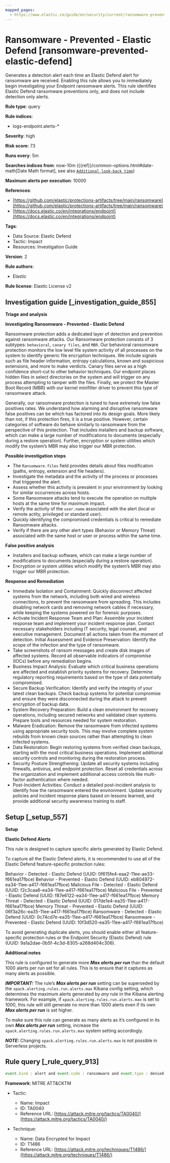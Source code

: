 ```yaml
---
mapped_pages:
  - https://www.elastic.co/guide/en/security/current/ransomware-prevented-elastic-defend.html
---
```


# Ransomware - Prevented - Elastic Defend [ransomware-prevented-elastic-defend]

Generates a detection alert each time an Elastic Defend alert for ransomware are received. Enabling this rule allows you to immediately begin investigating your Endpoint ransomware alerts. This rule identifies Elastic Defend ransomware preventions only, and does not include detection only alerts.

**Rule type**: query

**Rule indices**:

* logs-endpoint.alerts-*

**Severity**: high

**Risk score**: 73

**Runs every**: 5m

**Searches indices from**: now-10m ({{ref}}/common-options.html#date-math[Date Math format], see also [`Additional look-back time`](docs-content://solutions/security/detect-and-alert/create-detection-rule.md#rule-schedule))

**Maximum alerts per execution**: 10000

**References**:

* [https://github.com/elastic/protections-artifacts/tree/main/ransomware](https://github.com/elastic/protections-artifacts/tree/main/ransomware)
* [https://docs.elastic.co/en/integrations/endpoint](https://docs.elastic.co/en/integrations/endpoint)

**Tags**:

* Data Source: Elastic Defend
* Tactic: Impact
* Resources: Investigation Guide

**Version**: 2

**Rule authors**:

* Elastic

**Rule license**: Elastic License v2

## Investigation guide [_investigation_guide_855]

**Triage and analysis**

**Investigating Ransomware - Prevented - Elastic Defend**

Ransomware protection adds a dedicated layer of detection and prevention against ransomware attacks. Our Ransomware protection consists of 3 subtypes: `behavioral`, `canary files`, and `MBR`. Our behavioral ransomware protection monitors the low level file system activity of all processes on the system to identify generic file encryption techniques. We include signals such as file header information, entropy calculations, known and suspicious extensions, and more to make verdicts. Canary files serve as a high confidence short-cut to other behavior techniques. Our endpoint places hidden files in select directories on the system and will trigger on any process attempting to tamper with the files. Finally, we protect the Master Boot Record (MBR) with our kernel minifilter driver to prevent this type of ransomware attack.

Generally, our ransomware protection is tuned to have extremely low false positives rates. We understand how alarming and disruptive ransomware false positives can be which has factored into its design goals. More likely than not, if this protection fires, it is a true positive. However, certain categories of software do behave similarly to ransomware from the perspective of this protection. That includes installers and backup software, which can make a large number of modifications to documents (especially during a restore operation). Further, encryption or system utilities which modify the system’s MBR may also trigger our MBR protection.

**Possible investigation steps**

* The `Ransomware.files` field provides details about files modification (paths, entropy, extension and file headers).
* Investigate the metadata and the activity of the process or processes that triggered the alert.
* Assess whether this activity is prevalent in your environment by looking for similar occurrences across hosts.
* Some Ransomware attacks tend to execute the operation on multiple hosts at the same time for maximum impact.
* Verify the activity of the `user.name` associated with the alert (local or remote actity, privileged or standard user).
* Quickly identifying the compromised credentials is critical to remediate Ransomware attacks.
* Verify if there are any other alert types (Behavior or Memory Threat) associated with the same host or user or process within the same time.

**False positive analysis**

* Installers and backup software, which can make a large number of modifications to documents (especially during a restore operation).
* Encryption or system utilities which modify the system’s MBR may also trigger our MBR protection.

**Response and Remediation**

* Immediate Isolation and Containment: Quickly disconnect affected systems from the network, including both wired and wireless connections, to prevent the ransomware from spreading. This includes disabling network cards and removing network cables if necessary, while keeping the systems powered on for forensic purposes.
* Activate Incident Response Team and Plan: Assemble your incident response team and implement your incident response plan. Contact necessary stakeholders including IT security, legal counsel, and executive management. Document all actions taken from the moment of detection. Initial Assessment and Evidence Preservation: Identify the scope of the infection and the type of ransomware.
* Take screenshots of ransom messages and create disk images of affected systems. Record all observable indicators of compromise (IOCs) before any remediation begins.
* Business Impact Analysis: Evaluate which critical business operations are affected and establish priority systems for recovery. Determine regulatory reporting requirements based on the type of data potentially compromised.
* Secure Backup Verification: Identify and verify the integrity of your latest clean backups. Check backup systems for potential compromise and ensure they were disconnected during the attack to prevent encryption of backup data.
* System Recovery Preparation: Build a clean environment for recovery operations, including secured networks and validated clean systems. Prepare tools and resources needed for system restoration.
* Malware Eradication: Remove the ransomware from infected systems using appropriate security tools. This may involve complete system rebuilds from known clean sources rather than attempting to clean infected systems.
* Data Restoration: Begin restoring systems from verified clean backups, starting with the most critical business operations. Implement additional security controls and monitoring during the restoration process.
* Security Posture Strengthening: Update all security systems including firewalls, antivirus, and endpoint protection. Reset all credentials across the organization and implement additional access controls like multi-factor authentication where needed.
* Post-Incident Activities: Conduct a detailed post-incident analysis to identify how the ransomware entered the environment. Update security policies and incident response plans based on lessons learned, and provide additional security awareness training to staff.


## Setup [_setup_557]

**Setup**

**Elastic Defend Alerts**

This rule is designed to capture specific alerts generated by Elastic Defend.

To capture all the Elastic Defend alerts, it is recommended to use all of the Elastic Defend feature-specific protection rules:

Behavior - Detected - Elastic Defend (UUID: 0f615fe4-eaa2-11ee-ae33-f661ea17fbce) Behavior - Prevented - Elastic Defend (UUID: eb804972-ea34-11ee-a417-f661ea17fbce) Malicious File - Detected - Elastic Defend (UUID: f2c3caa6-ea34-11ee-a417-f661ea17fbce) Malicious File - Prevented - Elastic Defend (UUID: f87e6122-ea34-11ee-a417-f661ea17fbce) Memory Threat - Detected - Elastic Defend (UUID: 017de1e4-ea35-11ee-a417-f661ea17fbce) Memory Threat - Prevented - Elastic Defend (UUID: 06f3a26c-ea35-11ee-a417-f661ea17fbce) Ransomware - Detected - Elastic Defend (UUID: 0c74cd7e-ea35-11ee-a417-f661ea17fbce) Ransomware - Prevented - Elastic Defend (UUID: 10f3d520-ea35-11ee-a417-f661ea17fbce)

To avoid generating duplicate alerts, you should enable either all feature-specific protection rules or the Endpoint Security (Elastic Defend) rule (UUID: 9a1a2dae-0b5f-4c3d-8305-a268d404c306).

**Additional notes**

This rule is configured to generate more ***Max alerts per run*** than the default 1000 alerts per run set for all rules. This is to ensure that it captures as many alerts as possible.

***IMPORTANT:*** The rule’s ***Max alerts per run*** setting can be superseded by the `xpack.alerting.rules.run.alerts.max` Kibana config setting, which determines the maximum alerts generated by *any* rule in the Kibana alerting framework. For example, if `xpack.alerting.rules.run.alerts.max` is set to 1000, this rule will still generate no more than 1000 alerts even if its own ***Max alerts per run*** is set higher.

To make sure this rule can generate as many alerts as it’s configured in its own ***Max alerts per run*** setting, increase the `xpack.alerting.rules.run.alerts.max` system setting accordingly.

***NOTE:*** Changing `xpack.alerting.rules.run.alerts.max` is not possible in Serverless projects.


## Rule query [_rule_query_913]

```js
event.kind : alert and event.code : ransomware and event.type : denied and event.outcome : success
```

**Framework**: MITRE ATT&CKTM

* Tactic:

    * Name: Impact
    * ID: TA0040
    * Reference URL: [https://attack.mitre.org/tactics/TA0040/](https://attack.mitre.org/tactics/TA0040/)

* Technique:

    * Name: Data Encrypted for Impact
    * ID: T1486
    * Reference URL: [https://attack.mitre.org/techniques/T1486/](https://attack.mitre.org/techniques/T1486/)



